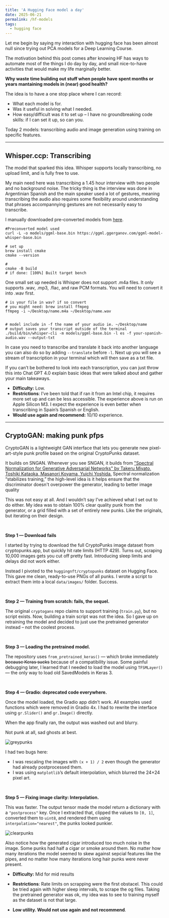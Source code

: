 ```yaml
---
title: 'A Hugging Face model a day'
date: 2025-06-21
permalink: /hf-models
tags:
  - hugging face
---
```


Let me begin by saying my interaction with hugging face has been almost null since trying out PCA models for a Deep Learning Course.

The motivation behind this post comes after knowing HF has ways to automate most of the things I do day by day, and small nice-to-have activities that would make my life marginally better.

**Why waste time building out stuff when people have spent months or years mantaining models in (near) good health?**

The idea is to have a one stop place where I can record:

* What each model is for.
* Was it useful in solving what I needed.
* How easy/difficult was it to set up – I have no groundbreaking code skills: if I can set it up, so can you.

Today 2 models: transcribing audio and image generation using training on specific features.

* * *

## Whisper.ccp: Transcribing

The model that sparked this idea. Whisper supports locally transcribing, no upload limit, and is fully free to use.

My main need here was transcribing a 1.45 hour interview with two people and no background noise. The tricky thing is the interview was done in Argentinian Spanish and the main speaker used a lot of gestures, meaning transcribing the audio also requires some flexibility around understanding that phrases accompannying gestures are not necessarily easy to transcribe.

I manually downloaded pre-converted models from [here](https://github.com/ggml-org/whisper.cpp).

```plaintext
#Preconverted model used 
curl -L -o models/ggml-base.bin https://ggml.ggerganov.com/ggml-model-whisper-base.bin

# set up
brew install cmake
cmake --version

# 
cmake -B build
# if done: [100%] Built target bench
```

One small set up needed is Whisper does not support .m4a files. It only supports .wav, .mp3, .flac, and raw PCM formats. You will need to convert it into .wav first.

```plaintext
# is your file in wav? if so convert
# you might need: brew install ffmpeg
ffmpeg -i ~/Desktop/name.m4a ~/Desktop/name.wav


# model include in -f the name of your audio ie. ~/Desktop/name
# output saves your transcript outside of the terminal
./build/bin/whisper-cli -m models/ggml-base.bin -l es -f your-spanish-audio.wav --output-txt 
```

In case you need to transcribe and translate it back into another language you can also do so by adding `--translate` before `-l`. Next up you will see a stream of transcription in your terminal which will then save as a txt file.

If you can’t be bothered to look into each transcription, you can just throw this into Chat GPT 4.0 explain basic ideas that were talked about and gather your main takeaways.

* **Difficulty:** Low.
* **Restrictions**: I’ve been told that if ran it from an Intel chip, it requires more set up and can be less accessible. The experience above is run on Apple Silicon M3. I expect the experience is even better when transcribing in Spain’s Spanish or English.
* **Would use again and recommend:** 10/10 experience.

* * *

## CryptoGAN: making punk pfps

CryptoGAN is a lightweight GAN interface that lets you generate new pixel-art-style punk profile based on the original CryptoPunks dataset.

It builds on SNGAN. Whenever you see SNGAN, it builds from ["Spectral Normalization for Generative Adversarial Networks" by Takeru Miyato, Toshiki Kataoka, Masanori Koyama, Yuichi Yoshida.](https://arxiv.org/abs/1802.05957) Spectral normalization “stabilizes training,” the high-level idea is it helps ensure that the discriminator doesn't overpower the generator, leading to better image quality

This was not easy at all. And I wouldn’t say I’ve achieved what I set out to do either. My idea was to obtain 100% clear quality punk from the generator, or a grid filled with a set of entirely new punks. Like the originals, but iterating on their design.

<br>

**Step 1 — Download fails**


I started by trying to download the full CryptoPunks image dataset from cryptopunks.app, but quickly hit rate limits (HTTP 429). Turns out, scraping 10,000 images gets you cut off pretty fast. Introducing sleep limits and delays did not work either.

Instead I pivoted to the `huggingnft/cryptopunks` dataset on Hugging Face. This gave me clean, ready-to-use PNGs of all punks. I wrote a script to extract them into a local `data/images/` folder. Success.

<br>

**Step 2 — Training from scratch: fails, the sequel.**


The original `cryptogans` repo claims to support training (`train.py`), but no script exists. Now, building a train script was not the idea. So I gave up on retraining the model and decided to just use the pretrained generator instead – not the coolest process.

<br>

**Step 3 — Loading the pretrained model.**


The repository uses `from_pretrained_keras()` — which broke immediately <s>because Keras sucks</s> because of a compatibility issue. Some painful debugging later, I learned that I needed to load the model using `TFSMLayer()`— the only way to load old SavedModels in Keras 3.

<br>

**Step 4 — Gradio: deprecated code everywhere.**


Once the model loaded, the Gradio app didn’t work. All examples used functions which were removed in Gradio 4x. I had to rewrite the interface using `gr.Slider()` and `gr.Image()` directly.

When the app finally ran, the output was washed out and blurry.


Not punk at all, sad ghosts at best.

![greypunks](/assets/images/img4post/greypunks.png)

I had two bugs here:

* I was rescaling the images with `(x + 1) / 2` even though the generator had already postprocessed them.
* I was using `matplotlib`’s default interpolation, which blurred the 24×24 pixel art.

<br>

**Step 5 — Fixing image clarity: Interpolation.**


This was faster. The output tensor made the model return a dictionary with a `"postprocess"` key. Once I extracted that, clipped the values to `[0, 1]`, converted them to `uint8`, and rendered them using `interpolation="nearest"`, the punks looked punkier.

![clearpunks](/assets/images/img4post/clearpunks.png)

Also notice how the generated cigar introduced too much noise in the image. Some punks had half a cigar or smoke around them. No matter how many iterations the model seemed to skew against sepcial features like the pipes, and no matter how many iterations long hair punks were never present.

* **Difficulty:** Mid for mid results

* **Restrictions**: Rate limits on scrapping were the first obstacel. This could be tried again with higher sleep intervals, to scrape the og files. Taking the pretrained generator was ok, my idea was to see to training myself as the dataset is not that large.
* **Low utility. Would not use again and not recommend**.
